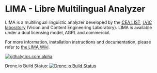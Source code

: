 LIMA - Libre Multilingual Analyzer
==================================

LIMA is a multilingual linguistic analyzer developed by the [CEA LIST](http://www-list.cea.fr/en), [LVIC laboratory](http://www.kalisteo.fr/en/index.htm) (Vision and Content Engineering Laboratory). LIMA is available under a dual licensing model, AGPL and commercial. 

For more information, installation instructions and documentation, please refer to [the LIMA Wiki](https://github.com/aymara/lima/wiki).

[![githalytics.com alpha](https://cruel-carlota.pagodabox.com/e0bb8c05a20002ab0961c4ec1e87e791 "githalytics.com")](http://githalytics.com/aymara/lima)

Drone.io Build Status: [![Drone.io Build Status](https://drone.io/github.com/aymara/lima/status.png)](https://drone.io/github.com/aymara/lima/latest)
